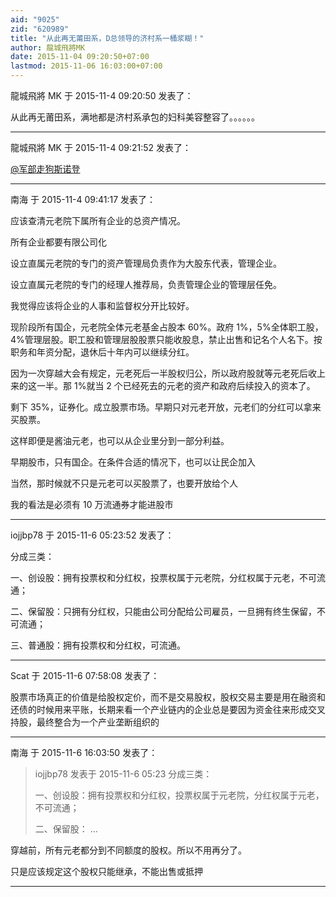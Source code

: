 ```yaml
---
aid: "9025"
zid: "620989"
title: "从此再无莆田系，D总领导的济村系一桶浆糊！"
author: 龍城飛將MK
date: 2015-11-04 09:20:50+07:00
lastmod: 2015-11-06 16:03:00+07:00
---
```


龍城飛將 MK 于 2015-11-4 09:20:50 发表了：

从此再无莆田系，满地都是济村系承包的妇科美容整容了。。。。。。

---

龍城飛將 MK 于 2015-11-4 09:21:52 发表了：

[@军部走狗斯诺登](https://bbs.northdy.com/home.php?mod=space&uid=69519)

---

南海 于 2015-11-4 09:41:17 发表了：

应该查清元老院下属所有企业的总资产情况。

所有企业都要有限公司化

设立直属元老院的专门的资产管理局负责作为大股东代表，管理企业。

设立直属元老院的专门的经理人推荐局，负责管理企业的管理层任免。

我觉得应该将企业的人事和监督权分开比较好。

现阶段所有国企，元老院全体元老基金占股本 60%。政府 1%，5%全体职工股，4%管理层股。职工股和管理层股股票只能收股息，禁止出售和记名个人名下。按职务和年资分配，退休后十年内可以继续分红。

因为一次穿越大会有规定，元老死后一半股权归公，所以政府股就等元老死后收上来的这一半。那 1%就当 2 个已经死去的元老的资产和政府后续投入的资本了。

剩下 35%，证券化。成立股票市场。早期只对元老开放，元老们的分红可以拿来买股票。

这样即便是酱油元老，也可以从企业里分到一部分利益。

早期股市，只有国企。在条件合适的情况下，也可以让民企加入

当然，那时候就不只是元老可以买股票了，也要开放给个人

我的看法是必须有 10 万流通券才能进股市

---

iojjbp78 于 2015-11-6 05:23:52 发表了：

分成三类：

一、创设股：拥有投票权和分红权，投票权属于元老院，分红权属于元老，不可流通；

二、保留股：只拥有分红权，只能由公司分配给公司雇员，一旦拥有终生保留，不可流通；

三、普通股：拥有投票权和分红权，可流通。

---

Scat 于 2015-11-6 07:58:08 发表了：

股票市场真正的价值是给股权定价，而不是交易股权，股权交易主要是用在融资和还债的时候用来平账，长期来看一个产业链内的企业总是要因为资金往来形成交叉持股，最终整合为一个产业垄断组织的

---

南海 于 2015-11-6 16:03:50 发表了：

> iojjbp78 发表于 2015-11-6 05:23 分成三类：
>
> 一、创设股：拥有投票权和分红权，投票权属于元老院，分红权属于元老，不可流通；
>
> 二、保留股： ...

穿越前，所有元老都分到不同额度的股权。所以不用再分了。

只是应该规定这个股权只能继承，不能出售或抵押

---
